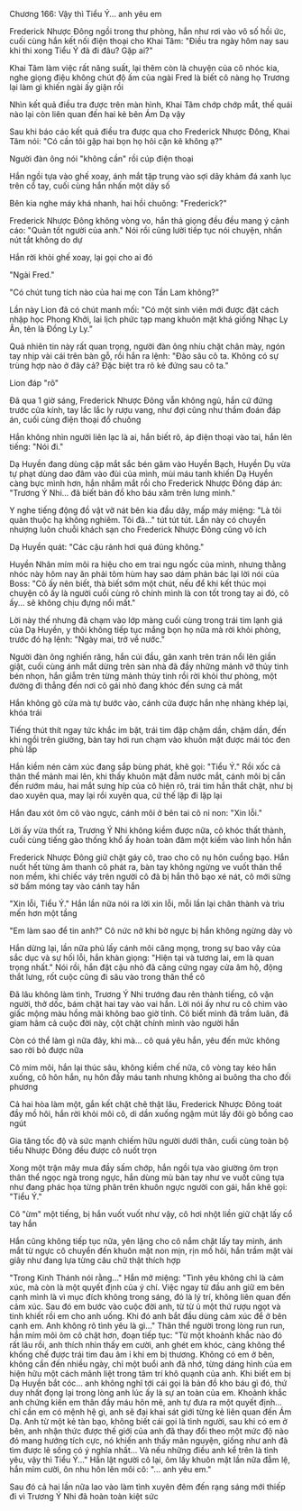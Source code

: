 




Chương 166: Vậy thì Tiểu Ý... anh yêu em

Frederick Nhược Đông ngồi trong thư phòng, hắn như rơi vào vô số hồi ức, cuối cùng hắn kết nối điện thoại cho Khai Tâm: "Điều tra ngày hôm nay sau khi thi xong Tiểu Ý đã đi đâu? Gặp ai?"

Khai Tâm làm việc rất năng suất, lại thêm còn là chuyện của cô nhóc kia, nghe giọng điệu không chút độ ấm của ngài Fred là biết cô nàng họ Trương lại làm gì khiến ngài ấy giận rồi

Nhìn kết quả điều tra được trên màn hình, Khai Tâm chớp chớp mắt, thế quái nào lại còn liên quan đến hai kẻ bên Ám Dạ vậy

Sau khi báo cáo kết quả điều tra được qua cho Frederick Nhược Đông, Khai Tâm nói: "Có cần tôi gặp hai bọn họ hỏi cặn kẽ không ạ?"

Người đàn ông nói "không cần" rồi cúp điện thoại

Hắn ngồi tựa vào ghế xoay, ánh mắt tập trung vào sợi dây khảm đá xanh lục trên cổ tay, cuối cùng hắn nhấn một dãy số

Bên kia nghe máy khá nhanh, hai hồi chuông: "Frederick?"

Frederick Nhược Đông không vòng vo, hắn thả giọng đều đều mang ý cảnh cáo: "Quản tốt người của anh." Nói rồi cũng lười tiếp tục nói chuyện, nhấn nút tắt không do dự

Hắn rời khỏi ghế xoay, lại gọi cho ai đó

"Ngài Fred."

"Có chút tung tích nào của hai mẹ con Tần Lam không?"

Lần này Lion đã có chút manh mối: "Có một sinh viên mới được đặt cách nhập học Phong Khởi, lai lịch phức tạp mang khuôn mặt khá giống Nhạc Ly Ân, tên là Đồng Ly Ly."

Quả nhiên tin này rất quan trọng, người đàn ông nhíu chặt chân mày, ngón tay nhịp vài cái trên bàn gỗ, rồi hắn ra lệnh: "Đào sâu cô ta. Không có sự trùng hợp nào ở đây cả? Đặc biệt tra rõ kẻ đứng sau cô ta."

Lion đáp "rõ"

Đã qua 1 giờ sáng, Frederick Nhược Đông vẫn không ngủ, hắn cứ đứng trước cửa kính, tay lắc lắc ly rượu vang, như đợi cũng như thầm đoán đáp án, cuối cùng điện thoại đổ chuông

Hắn không nhìn người liên lạc là ai, hắn biết rõ, áp điện thoại vào tai, hắn lên tiếng: "Nói đi."

Dạ Huyền đang dùng cặp mắt sắc bén găm vào Huyền Bạch, Huyền Dụ vừa tự phạt dùng dao đâm vào đùi của mình, mùi máu tanh khiến Dạ Huyền càng bực mình hơn, hắn nhắm mắt rồi cho Frederick Nhược Đông đáp án: "Trương Ý Nhi... đã biết bản đồ kho báu xăm trên lưng mình."

Y nghe tiếng động đồ vật vỡ nát bên kia đầu dây, mấp máy miệng: "Là tôi quản thuộc hạ không nghiêm. Tôi đã..." tút tút tút. Lần này có chuyển nhượng luôn chuỗi khách sạn cho Frederick Nhược Đông cũng vô ích

Dạ Huyền quát: "Các cậu rảnh hơi quá đúng không."

Huyền Nhân mím môi ra hiệu cho em trai ngu ngốc của mình, nhưng thằng nhóc này hôm nay ăn phải tôm hùm hay sao dám phản bác lại lời nói của Boss: "Cô ấy nên biết, thà biết sớm một chút, nếu để khi kết thúc mọi chuyện cô ấy là người cuối cùng rõ chính mình là con tốt trong tay ai đó, cô ấy... sẽ không chịu đựng nổi mất."

Lời này thế nhưng đã chạm vào lớp màng cuối cùng trong trái tim lạnh giá của Dạ Huyền, y thôi không tiếp tục mắng bọn họ nữa mà rời khỏi phòng, trước đó hạ lệnh: "Ngày mai, trở về nước."

Người đàn ông nghiến răng, hắn cúi đầu, gân xanh trên trán nổi lên giần giật, cuối cùng ánh mắt dừng trên sàn nhà đã đầy những mảnh vỡ thủy tinh bén nhọn, hắn giẫm trên từng mảnh thủy tinh rồi rời khỏi thư phòng, một đường đi thẳng đến nơi cô gái nhỏ đang khóc đến sưng cả mắt

Hắn không gõ cửa mà tự bước vào, cánh cửa được hắn nhẹ nhàng khép lại, khóa trái

Tiếng thút thít ngay tức khắc im bặt, trái tim đập chậm dần, chậm dần, đến khi ngồi trên giường, bàn tay hơi run chạm vào khuôn mặt được mái tóc đen phủ lấp

Hắn kiềm nén cảm xúc đang sắp bùng phát, khẽ gọi: "Tiểu Ý." Rồi xốc cả thân thể mảnh mai lên, khi thấy khuôn mặt đẫm nước mắt, cánh môi bị cắn đến rướm máu, hai mắt sưng híp của cô hiện rõ, trái tim hắn thắt chặt, như bị dao xuyên qua, may lại rồi xuyên qua, cứ thế lặp đi lặp lại

Hắn đau xót ôm cô vào ngực, cánh môi ở bên tai cô nỉ non: "Xin lỗi."

Lời ấy vừa thốt ra, Trương Ý Nhi không kiềm được nữa, cô khóc thất thành, cuối cùng tiếng gào thống khổ ấy hoàn toàn đâm một kiếm vào linh hồn hắn

Frederick Nhược Đông giữ chặt gáy cô, trao cho cô nụ hôn cuồng bạo. Hắn nuốt hết từng âm thanh cô phát ra, bàn tay không ngừng ve vuốt thân thể non mềm, khi chiếc váy trên người cô đã bị hắn thô bạo xé nát, cô mới sững sờ bấm móng tay vào cánh tay hắn

"Xin lỗi, Tiểu Ý." Hắn lần nữa nói ra lời xin lỗi, mỗi lần lại chân thành và trìu mến hơn một tầng

"Em làm sao để tin anh?" Cô nức nở khi bờ ngực bị hắn không ngừng dày vò

Hắn dừng lại, lần nữa phủ lấy cánh môi căng mọng, trong sự bao vây của sắc dục và sự hối lỗi, hắn khàn giọng: "Hiện tại và tương lai, em là quan trọng nhất." Nói rồi, hắn đặt cậu nhỏ đã căng cứng ngay cửa âm hộ, động thắt lưng, rốt cuộc cũng đi sâu vào trong thân thể cô

Đã lâu không làm tình, Trương Ý Nhi trướng đau rên thành tiếng, cô vặn người, thở dốc, bám chặt hai tay vào vai hắn. Lời nói ấy như ru cô chìm vào giấc mộng màu hồng mãi không bao giờ tỉnh. Cô biết mình đã trầm luân, đã giam hãm cả cuộc đời này, cột chặt chính mình vào người hắn

Còn có thể làm gì nữa đây, khi mà... cô quá yêu hắn, yêu đến mức không sao rời bỏ được nữa

Cô mím môi, hắn lại thúc sâu, không kiềm chế nữa, cô vòng tay kéo hắn xuống, cô hôn hắn, nụ hôn đầy máu tanh nhưng không ai buông tha cho đối phương

Cả hai hòa làm một, gắn kết chặt chẽ thật lâu, Frederick Nhược Đông toát đầy mồ hôi, hắn rời khỏi môi cô, di dần xuống ngậm mút lấy đôi gò bồng cao ngút

Gia tăng tốc độ và sức mạnh chiếm hữu người dưới thân, cuối cùng toàn bộ tiểu Nhược Đông đều được cô nuốt trọn

Xong một trận mây mưa đầy sấm chớp, hắn ngồi tựa vào giường ôm trọn thân thể ngọc ngà trong ngực, hắn dùng mù bàn tay như ve vuốt cũng tựa như đang phác họa từng phân trên khuôn ngực người con gái, hắn khẽ gọi: "Tiểu Ý."

Cô "ừm" một tiếng, bị hắn vuốt vuốt như vậy, cô hơi nhột liền giữ chặt lấy cổ tay hắn

Hắn cũng không tiếp tục nữa, yên lặng cho cô nắm chặt lấy tay mình, ánh mắt từ ngực cô chuyển đến khuôn mặt non mịn, rịn mồ hôi, hắn trầm mặt vài giây như đang lựa từng câu chữ thật thích hợp

"Trong Kinh Thánh nói rằng..." Hắn mở miệng: "Tình yêu không chỉ là cảm xúc, mà còn là một quyết định của ý chí. Việc ngay từ đầu anh giữ em bên cạnh mình là vì mục đích không trong sáng, đó là lý trí, không liên quan đến cảm xúc. Sau đó em bước vào cuộc đời anh, từ từ ủ một thứ rượu ngọt và tinh khiết rồi em cho anh uống. Khi đó anh bắt đầu dùng cảm xúc để ở bên cạnh em. Anh không rõ tình yêu là gì..." Thân thể người trong lòng run run, hắn mím môi ôm cô chặt hơn, đoạn tiếp tục: "Từ một khoảnh khắc nào đó rất lâu rồi, anh thích nhìn thấy em cười, anh ghét em khóc, càng không thể khống chế được trái tim đau âm ỉ khi em bị thương. Không có em ở bên, không cần đến nhiều ngày, chỉ một buổi anh đã nhớ, từng dáng hình của em hiện hữu một cách mãnh liệt trong tâm trí khô quạnh của anh. Khi biết em bị Dạ Huyền bắt cóc... anh không nghĩ tới cái gọi là bản đồ kho báu gì đó, thứ duy nhất đọng lại trong lòng anh lúc ấy là sự an toàn của em. Khoảnh khắc anh chứng kiến em thân đầy máu hôn mê, anh tự đưa ra một quyết định... chỉ cần em có mệnh hệ gì, anh sẽ đại khai sát giới từng kẻ liên quan đến Ám Dạ. Anh từ một kẻ tàn bạo, không biết cái gọi là tình người, sau khi có em ở bên, anh nhận thức được thế giới của anh đã thay đổi theo một mức độ nào đó mang hướng tích cực, nó khiến anh thấy mãn nguyện, giống như anh đã tìm được lẽ sống có ý nghĩa nhất... Và nếu những điều anh kể trên là tình yêu, vậy thì Tiểu Ý..." Hắn lật người cô lại, ôm lấy khuôn mặt lần nữa đẫm lệ, hắn mỉm cười, ôn nhu hôn lên môi cô: "... anh yêu em."

Sau đó cả hai lần nữa lao vào làm tình xuyên đêm đến rạng sáng mới thiếp đi vì Trương Ý Nhi đã hoàn toàn kiệt sức




